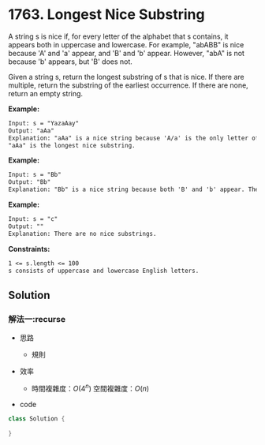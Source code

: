 # 1763. Longest Nice Substring

A string s is nice if, for every letter of the alphabet that s contains, it appears both in uppercase and lowercase. For example, "abABB" is nice because 'A' and 'a' appear, and 'B' and 'b' appear. However, "abA" is not because 'b' appears, but 'B' does not.

Given a string s, return the longest substring of s that is nice. If there are multiple, return the substring of the earliest occurrence. If there are none, return an empty string.


**Example:**

```txt
Input: s = "YazaAay"
Output: "aAa"
Explanation: "aAa" is a nice string because 'A/a' is the only letter of the alphabet in s, and both 'A' and 'a' appear.
"aAa" is the longest nice substring.
```

**Example:**

```txt
Input: s = "Bb"
Output: "Bb"
Explanation: "Bb" is a nice string because both 'B' and 'b' appear. The whole string is a substring.
```

**Example:**

```txt
Input: s = "c"
Output: ""
Explanation: There are no nice substrings.
```

**Constraints:**

```txt
1 <= s.length <= 100
s consists of uppercase and lowercase English letters.
```

## Solution

### 解法一:recurse

- 思路
  - 規則

- 效率
  - 時間複雜度：$O(4^n)$
    空間複雜度：$O(n)$
- code

````java
class Solution {
    
}
````
